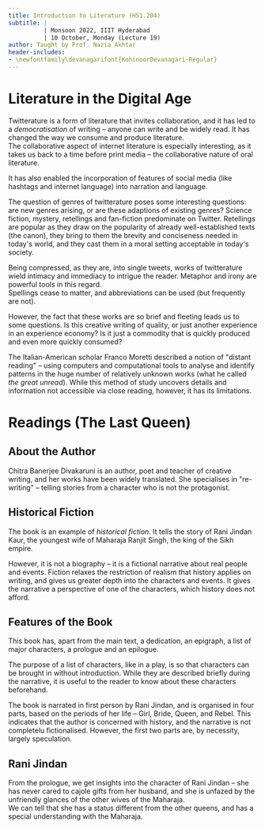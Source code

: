 ```yaml
---
title: Introduction to Literature (HS1.204)
subtitle: |
          | Monsoon 2022, IIIT Hyderabad
          | 10 October, Monday (Lecture 19)
author: Taught by Prof. Nazia Akhtar
header-includes:
- \newfontfamily\devanagarifont{KohinoorDevanagari-Regular}
---
```


# Literature in the Digital Age
Twitterature is a form of literature that invites collaboration, and it has led to a *democratisation* of writing – anyone can write and be widely read. It has changed the way we consume and produce literature.  
The collaborative aspect of internet literature is especially interesting, as it takes us back to a time before print media – the collaborative nature of oral literature.

It has also enabled the incorporation of features of social media (like hashtags and internet language) into narration and language.

The question of genres of twitterature poses some interesting questions: are new genres arising, or are these adaptions of existing genres? Science fiction, mystery, retellings and fan-fiction predominate on Twitter. Retellings are popular as they draw on the popularity of already well-established texts (the canon), they bring to them the brevity and conciseness needed in today's world, and they cast them in a moral setting acceptable in today's society.

Being compressed, as they are, into single tweets, works of twitterature wield intimacy and immediacy to intrigue the reader. Metaphor and irony are powerful tools in this regard.  
Spellings cease to matter, and abbreviations can be used (but frequently are not).

However, the fact that these works are so brief and fleeting leads us to some questions. Is this creative writing of quality, or just another experience in an experience economy? Is it just a commodity that is quickly produced and even more quickly consumed?

The Italian-American scholar Franco Moretti described a notion of "distant reading" – using computers and computational tools to analyse and identify patterns in the huge number of relatively unknown works (what he called *the great unread*). While this method of study uncovers details and information not accessible via close reading, however, it has its limitations.

# Readings (The Last Queen)
## About the Author
Chitra Banerjee Divakaruni is an author, poet and teacher of creative writing, and her works have been widely translated. She specialises in "re-writing" – telling stories from a character who is not the protagonist.

## Historical Fiction
The book is an example of *historical fiction*. It tells the story of Rani Jindan Kaur, the youngest wife of Maharaja Ranjit Singh, the king of the Sikh empire.

However, it is not a biography – it is a fictional narrative about real people and events. Fiction relaxes the restriction of realism that history applies on writing, and gives us greater depth into the characters and events. It gives the narrative a perspective of one of the characters, which history does not afford.

## Features of the Book
This book has, apart from the main text, a dedication, an epigraph, a list of major characters, a prologue and an epilogue.

The purpose of a list of characters, like in a play, is so that characters can be brought in without introduction. While they are described briefly during the narrative, it is useful to the reader to know about these characters beforehand.

The book is narrated in first person by Rani Jindan, and is organised in four parts, based on the periods of her life – Girl, Bride, Queen, and Rebel. This indicates that the author is concerned with history, and the narrative is not completelu fictionalised. However, the first two parts are, by necessity, largely speculation.

## Rani Jindan
From the prologue, we get insights into the character of Rani Jindan – she has never cared to cajole gifts from her husband, and she is unfazed by the unfriendly glances of the other wives of the Maharaja.  
We can tell that she has a status different from the other queens, and has a special understanding with the Maharaja.